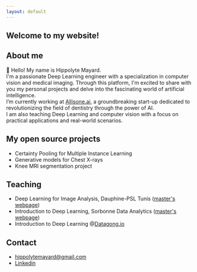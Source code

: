 ```yaml
---
layout: default
---
```


## Welcome to my website!


## About me

👋 Hello! My name is Hippolyte Mayard. \
I'm a passionate Deep Learning engineer with a specialization in computer vision and medical imaging. Through this platform, I'm excited to share with you my personal projects and delve into the fascinating world of artificial intelligence. \
I’m currently working at [Allisone.ai](https://www.allisone.ai/), a groundbreaking start-up dedicated to revolutionizing the field of dentistry through the power of AI. \
I am also teaching Deep Learning and computer vision with a focus on practical applications and real-world scenarios.


## My open source projects

- Certainty Pooling for Multiple Instance Learning
- Generative models for Chest X-rays
- Knee MRI segmentation project


## Teaching 

- Deep Learning for Image Analysis, Dauphine-PSL Tunis ([master's webpage](https://tunis.dauphine.psl.eu/masters/big-data-intelligence-artificielle))
- Introduction to Deep Learning, Sorbonne Data Analytics ([master's webpage](https://formations.pantheonsorbonne.fr/fr/catalogue-des-formations/diplome-d-universite-DU/diplome-d-universite-KBVXM363/diplome-d-universite-sorbonne-data-analytics-KPMK3V7Z.html))
- Introduction to Deep Learning @[Datagong.io](https://www.datagong.io/)

## Contact

- hippolytemayard@gmail.com
- [Linkedin](https://www.linkedin.com/in/hippolyte-mayard-5b330a140/)
